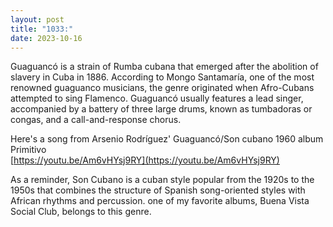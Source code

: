 ```yaml
---
layout: post
title: "1033:"
date: 2023-10-16
---
```


Guaguancó is a strain of Rumba cubana that emerged after the abolition of slavery in Cuba in 1886\. According to Mongo Santamaría, one of the most renowned guaguanco musicians, the genre originated when Afro-Cubans attempted to sing Flamenco. Guaguancó usually features a lead singer, accompanied by a battery of three large drums, known as tumbadoras or congas, and a call-and-response chorus.

Here's a song from Arsenio Rodríguez' Guaguancó/Son cubano 1960 album Primitivo  
[https://youtu.be/Am6vHYsj9RY](https://youtu.be/Am6vHYsj9RY)

As a reminder, Son Cubano is a cuban style popular from the 1920s to the 1950s that combines the structure of Spanish song-oriented styles with African rhythms and percussion. one of my favorite albums, Buena Vista Social Club, belongs to this genre.
